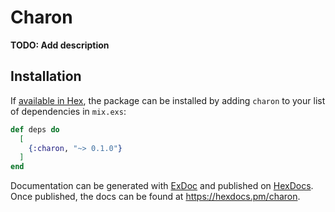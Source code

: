 # Charon

**TODO: Add description**

## Installation

If [available in Hex](https://hex.pm/docs/publish), the package can be installed
by adding `charon` to your list of dependencies in `mix.exs`:

```elixir
def deps do
  [
    {:charon, "~> 0.1.0"}
  ]
end
```

Documentation can be generated with [ExDoc](https://github.com/elixir-lang/ex_doc)
and published on [HexDocs](https://hexdocs.pm). Once published, the docs can
be found at <https://hexdocs.pm/charon>.

